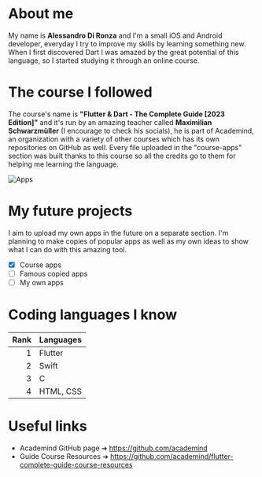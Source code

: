 # About me
My name is **Alessandro Di Ronza** and I'm a small iOS and Android developer, everyday I try to improve my skills by learning something new. When I first discovered Dart I was amazed by the great potential of this language, so I started studying it through an online course.

# The course I followed
The course's name is **"Flutter & Dart - The Complete Guide [2023 Edition]"** and it's run by an amazing teacher called **Maximilian Schwarzmüller** (I encourage to check his socials), he is part of Academind, an organization with a variety of other courses which has its own repositories on GitHub as well. Every file uploaded in the "course-apps" section was built thanks to this course so all the credits go to them for helping me learning the language.

![Apps](https://github.com/ales-drnz/flutter-projects/assets/82038599/c90aa284-aaee-4c70-959e-61c626a9d04e)

# My future projects
I aim to upload my own apps in the future on a separate section. I'm planning to make copies of popular apps as well as my own ideas to show what I can do with this amazing tool.
- [x] Course apps
- [ ] Famous copied apps
- [ ] My own apps

# Coding languages I know
| Rank | Languages |
|-----:|-----------|
|     1| Flutter   |
|     2| Swift     |
|     3| C         |
|     4| HTML, CSS |

# Useful links
- Academind GitHub page ➔ https://github.com/academind
- Guide Course Resources ➔ https://github.com/academind/flutter-complete-guide-course-resources
